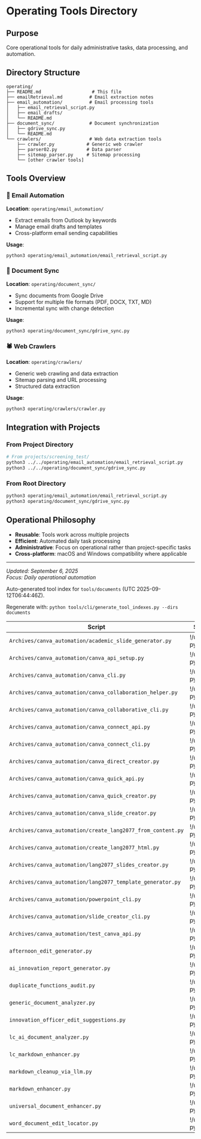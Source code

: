# Operating Tools Directory

## Purpose
Core operational tools for daily administrative tasks, data processing, and automation.

## Directory Structure

```
operating/
├── README.md                   # This file
├── emailRetrieval.md          # Email extraction notes
├── email_automation/          # Email processing tools
│   ├── email_retrieval_script.py
│   ├── email_drafts/
│   └── README.md
├── document_sync/             # Document synchronization
│   ├── gdrive_sync.py
│   └── README.md
└── crawlers/                  # Web data extraction tools
    ├── crawler.py            # Generic web crawler
    ├── parser02.py           # Data parser
    ├── sitemap_parser.py     # Sitemap processing
    └── [other crawler tools]
```

## Tools Overview

### 📧 Email Automation
**Location**: `operating/email_automation/`
- Extract emails from Outlook by keywords
- Manage email drafts and templates
- Cross-platform email sending capabilities

**Usage**: 
```bash
python3 operating/email_automation/email_retrieval_script.py
```

### 📄 Document Sync
**Location**: `operating/document_sync/`
- Sync documents from Google Drive
- Support for multiple file formats (PDF, DOCX, TXT, MD)
- Incremental sync with change detection

**Usage**:
```bash
python3 operating/document_sync/gdrive_sync.py
```

### 🕷️ Web Crawlers
**Location**: `operating/crawlers/`
- Generic web crawling and data extraction
- Sitemap parsing and URL processing  
- Structured data extraction

**Usage**:
```bash
python3 operating/crawlers/crawler.py
```

## Integration with Projects

### From Project Directory
```bash
# From projects/screening_test/
python3 ../../operating/email_automation/email_retrieval_script.py
python3 ../../operating/document_sync/gdrive_sync.py
```

### From Root Directory
```bash
python3 operating/email_automation/email_retrieval_script.py
python3 operating/document_sync/gdrive_sync.py
```

## Operational Philosophy
- **Reusable**: Tools work across multiple projects
- **Efficient**: Automated daily task processing  
- **Administrative**: Focus on operational rather than project-specific tasks
- **Cross-platform**: macOS and Windows compatibility where applicable

---
*Updated: September 6, 2025*  
*Focus: Daily operational automation*

<!-- AUTO_TOOL_INDEX:START -->
Auto-generated tool index for `tools/documents` (UTC 2025-09-12T06:44:46Z).

Regenerate with: `python tools/cli/generate_tool_indexes.py --dirs documents`

| Script | Summary | Run Hint |
|--------|---------|----------|
| `Archives/canva_automation/academic_slide_generator.py` | !/usr/bin/env python3 | `python -m tools.documents.Archives.canva_automation.academic_slide_generator` |
| `Archives/canva_automation/canva_api_setup.py` | !/usr/bin/env python3 | `python -m tools.documents.Archives.canva_automation.canva_api_setup` |
| `Archives/canva_automation/canva_cli.py` | !/usr/bin/env python3 | `python -m tools.documents.Archives.canva_automation.canva_cli` |
| `Archives/canva_automation/canva_collaboration_helper.py` | !/usr/bin/env python3 | `import tools.documents.Archives.canva_automation.canva_collaboration_helper` |
| `Archives/canva_automation/canva_collaborative_cli.py` | !/usr/bin/env python3 | `python -m tools.documents.Archives.canva_automation.canva_collaborative_cli` |
| `Archives/canva_automation/canva_connect_api.py` | !/usr/bin/env python3 | `python -m tools.documents.Archives.canva_automation.canva_connect_api` |
| `Archives/canva_automation/canva_connect_cli.py` | !/usr/bin/env python3 | `import tools.documents.Archives.canva_automation.canva_connect_cli` |
| `Archives/canva_automation/canva_direct_creator.py` | !/usr/bin/env python3 | `python -m tools.documents.Archives.canva_automation.canva_direct_creator` |
| `Archives/canva_automation/canva_quick_api.py` | !/usr/bin/env python3 | `import tools.documents.Archives.canva_automation.canva_quick_api` |
| `Archives/canva_automation/canva_quick_creator.py` | !/usr/bin/env python3 | `python -m tools.documents.Archives.canva_automation.canva_quick_creator` |
| `Archives/canva_automation/canva_slide_creator.py` | !/usr/bin/env python3 | `python -m tools.documents.Archives.canva_automation.canva_slide_creator` |
| `Archives/canva_automation/create_lang2077_from_content.py` | !/usr/bin/env python3 | `import tools.documents.Archives.canva_automation.create_lang2077_from_content` |
| `Archives/canva_automation/create_lang2077_html.py` | !/usr/bin/env python3 | `import tools.documents.Archives.canva_automation.create_lang2077_html` |
| `Archives/canva_automation/lang2077_slides_creator.py` | !/usr/bin/env python3 | `python -m tools.documents.Archives.canva_automation.lang2077_slides_creator` |
| `Archives/canva_automation/lang2077_template_generator.py` | !/usr/bin/env python3 | `import tools.documents.Archives.canva_automation.lang2077_template_generator` |
| `Archives/canva_automation/powerpoint_cli.py` | !/usr/bin/env python3 | `python -m tools.documents.Archives.canva_automation.powerpoint_cli` |
| `Archives/canva_automation/slide_creator_cli.py` | !/usr/bin/env python3 | `python -m tools.documents.Archives.canva_automation.slide_creator_cli` |
| `Archives/canva_automation/test_canva_api.py` | !/usr/bin/env python3 | `import tools.documents.Archives.canva_automation.test_canva_api` |
| `afternoon_edit_generator.py` | !/usr/bin/env python3 | `python -m tools.documents.afternoon_edit_generator` |
| `ai_innovation_report_generator.py` | !/usr/bin/env python3 | `python -m tools.documents.ai_innovation_report_generator` |
| `duplicate_functions_audit.py` | !/usr/bin/env python3 | `python -m tools.documents.duplicate_functions_audit` |
| `generic_document_analyzer.py` | !/usr/bin/env python3 | `python -m tools.documents.generic_document_analyzer` |
| `innovation_officer_edit_suggestions.py` | !/usr/bin/env python3 | `python -m tools.documents.innovation_officer_edit_suggestions` |
| `lc_ai_document_analyzer.py` | !/usr/bin/env python3 | `python -m tools.documents.lc_ai_document_analyzer` |
| `lc_markdown_enhancer.py` | !/usr/bin/env python3 | `python -m tools.documents.lc_markdown_enhancer` |
| `markdown_cleanup_via_llm.py` | !/usr/bin/env python3 | `python -m tools.documents.markdown_cleanup_via_llm` |
| `markdown_enhancer.py` | !/usr/bin/env python3 | `python -m tools.documents.markdown_enhancer` |
| `universal_document_enhancer.py` | !/usr/bin/env python3 | `python -m tools.documents.universal_document_enhancer` |
| `word_document_edit_locator.py` | !/usr/bin/env python3 | `python -m tools.documents.word_document_edit_locator` |

<!-- AUTO_TOOL_INDEX:END -->

